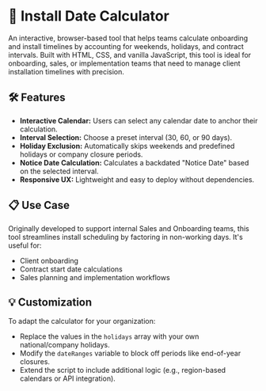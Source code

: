 # 📅 Install Date Calculator

An interactive, browser-based tool that helps teams calculate onboarding and install timelines by accounting for weekends, holidays, and contract intervals. Built with HTML, CSS, and vanilla JavaScript, this tool is ideal for onboarding, sales, or implementation teams that need to manage client installation timelines with precision.

## 🛠️ Features

- **Interactive Calendar:** Users can select any calendar date to anchor their calculation.
- **Interval Selection:** Choose a preset interval (30, 60, or 90 days).
- **Holiday Exclusion:** Automatically skips weekends and predefined holidays or company closure periods.
- **Notice Date Calculation:** Calculates a backdated "Notice Date" based on the selected interval.
- **Responsive UX:** Lightweight and easy to deploy without dependencies.

## 📋 Use Case

Originally developed to support internal Sales and Onboarding teams, this tool streamlines install scheduling by factoring in non-working days. It's useful for:
- Client onboarding
- Contract start date calculations
- Sales planning and implementation workflows

## 💡 Customization

To adapt the calculator for your organization:
- Replace the values in the `holidays` array with your own national/company holidays.
- Modify the `dateRanges` variable to block off periods like end-of-year closures.
- Extend the script to include additional logic (e.g., region-based calendars or API integration).
